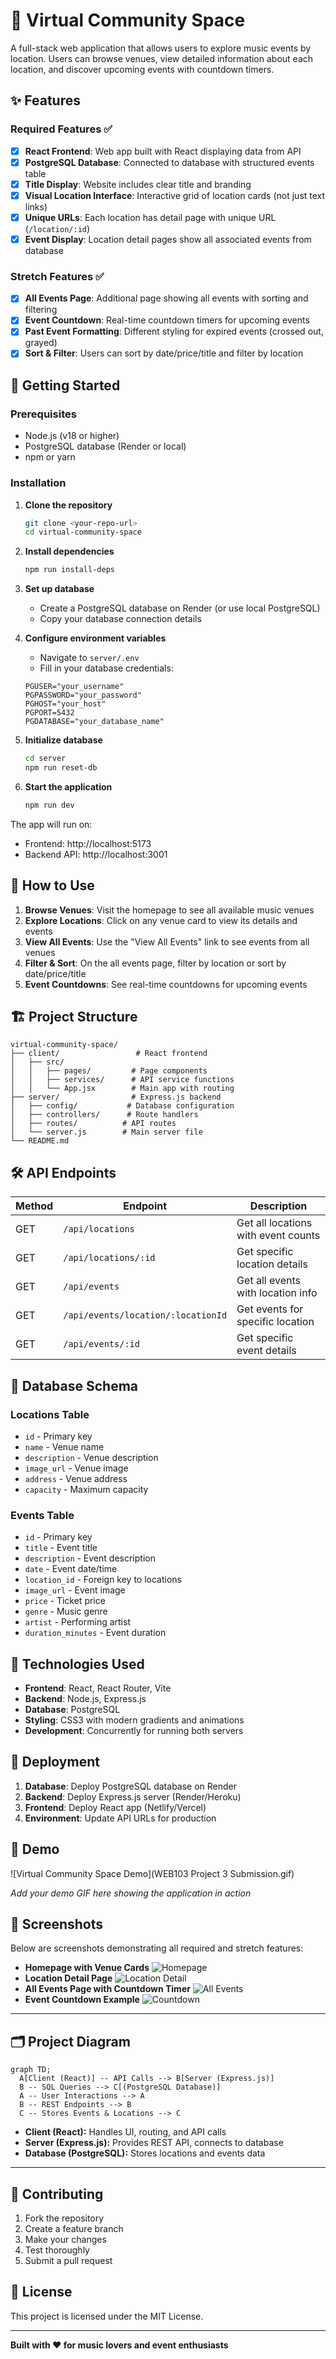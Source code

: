 # 🎵 Virtual Community Space

A full-stack web application that allows users to explore music events by location. Users can browse venues, view detailed information about each location, and discover upcoming events with countdown timers.

## ✨ Features

### Required Features ✅
- [x] **React Frontend**: Web app built with React displaying data from API
- [x] **PostgreSQL Database**: Connected to database with structured events table
- [x] **Title Display**: Website includes clear title and branding
- [x] **Visual Location Interface**: Interactive grid of location cards (not just text links)
- [x] **Unique URLs**: Each location has detail page with unique URL (`/location/:id`)
- [x] **Event Display**: Location detail pages show all associated events from database

### Stretch Features ✅
- [x] **All Events Page**: Additional page showing all events with sorting and filtering
- [x] **Event Countdown**: Real-time countdown timers for upcoming events
- [x] **Past Event Formatting**: Different styling for expired events (crossed out, grayed)
- [x] **Sort & Filter**: Users can sort by date/price/title and filter by location

## 🚀 Getting Started

### Prerequisites
- Node.js (v18 or higher)
- PostgreSQL database (Render or local)
- npm or yarn

### Installation

1. **Clone the repository**
   ```bash
   git clone <your-repo-url>
   cd virtual-community-space
   ```

2. **Install dependencies**
   ```bash
   npm run install-deps
   ```

3. **Set up database**
   - Create a PostgreSQL database on Render (or use local PostgreSQL)
   - Copy your database connection details

4. **Configure environment variables**
   - Navigate to `server/.env`
   - Fill in your database credentials:
   ```env
   PGUSER="your_username"
   PGPASSWORD="your_password"
   PGHOST="your_host"
   PGPORT=5432
   PGDATABASE="your_database_name"
   ```

5. **Initialize database**
   ```bash
   cd server
   npm run reset-db
   ```

6. **Start the application**
   ```bash
   npm run dev
   ```

The app will run on:
- Frontend: http://localhost:5173
- Backend API: http://localhost:3001

## 🎯 How to Use

1. **Browse Venues**: Visit the homepage to see all available music venues
2. **Explore Locations**: Click on any venue card to view its details and events
3. **View All Events**: Use the "View All Events" link to see events from all venues
4. **Filter & Sort**: On the all events page, filter by location or sort by date/price/title
5. **Event Countdowns**: See real-time countdowns for upcoming events

## 🏗️ Project Structure

```
virtual-community-space/
├── client/                 # React frontend
│   ├── src/
│   │   ├── pages/         # Page components
│   │   ├── services/      # API service functions
│   │   └── App.jsx        # Main app with routing
├── server/                # Express.js backend
│   ├── config/           # Database configuration
│   ├── controllers/      # Route handlers
│   ├── routes/          # API routes
│   └── server.js        # Main server file
└── README.md
```

## 🛠️ API Endpoints

| Method | Endpoint | Description |
|--------|----------|-------------|
| GET | `/api/locations` | Get all locations with event counts |
| GET | `/api/locations/:id` | Get specific location details |
| GET | `/api/events` | Get all events with location info |
| GET | `/api/events/location/:locationId` | Get events for specific location |
| GET | `/api/events/:id` | Get specific event details |

## 💾 Database Schema

### Locations Table
- `id` - Primary key
- `name` - Venue name
- `description` - Venue description
- `image_url` - Venue image
- `address` - Venue address
- `capacity` - Maximum capacity

### Events Table
- `id` - Primary key
- `title` - Event title
- `description` - Event description
- `date` - Event date/time
- `location_id` - Foreign key to locations
- `image_url` - Event image
- `price` - Ticket price
- `genre` - Music genre
- `artist` - Performing artist
- `duration_minutes` - Event duration

## 🎨 Technologies Used

- **Frontend**: React, React Router, Vite
- **Backend**: Node.js, Express.js
- **Database**: PostgreSQL
- **Styling**: CSS3 with modern gradients and animations
- **Development**: Concurrently for running both servers

## 🚀 Deployment

1. **Database**: Deploy PostgreSQL database on Render
2. **Backend**: Deploy Express.js server (Render/Heroku)
3. **Frontend**: Deploy React app (Netlify/Vercel)
4. **Environment**: Update API URLs for production

## 📱 Demo

![Virtual Community Space Demo](WEB103 Project 3 Submission.gif)

*Add your demo GIF here showing the application in action*

## 📸 Screenshots

Below are screenshots demonstrating all required and stretch features:

- **Homepage with Venue Cards**
  ![Homepage](client/screenshots/screenshot-01.png)
- **Location Detail Page**
  ![Location Detail](client/screenshots/screenshot-05.png)
- **All Events Page with Countdown Timer**
  ![All Events](client/screenshots/screenshot-07.png)
- **Event Countdown Example**
  ![Countdown](client/screenshots/screenshot-06.png)

---

## 🗂️ Project Diagram

```mermaid
graph TD;
  A[Client (React)] -- API Calls --> B[Server (Express.js)]
  B -- SQL Queries --> C[(PostgreSQL Database)]
  A -- User Interactions --> A
  B -- REST Endpoints --> B
  C -- Stores Events & Locations --> C
```

- **Client (React):** Handles UI, routing, and API calls
- **Server (Express.js):** Provides REST API, connects to database
- **Database (PostgreSQL):** Stores locations and events data

---

## 🤝 Contributing

1. Fork the repository
2. Create a feature branch
3. Make your changes
4. Test thoroughly
5. Submit a pull request

## 📝 License

This project is licensed under the MIT License.

---

**Built with ❤️ for music lovers and event enthusiasts**
